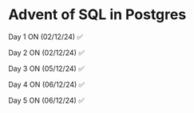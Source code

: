 # Advent of SQL in Postgres

Day 1 ON (02/12/24) ✅

Day 2 ON (02/12/24) ✅

Day 3 ON (05/12/24) ✅

Day 4 ON (06/12/24) ✅

Day 5 ON (06/12/24) ✅